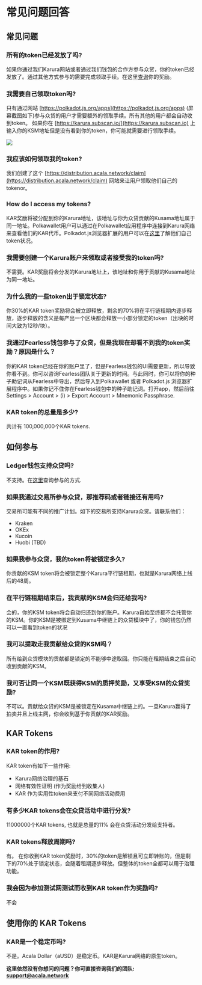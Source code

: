 # 常见问题回答

## 常见问题 <a href="#top-questions" id="top-questions"></a>

### 所有的token已经发放了吗? <a href="#have-all-the-tokens-been-distributed" id="have-all-the-tokens-been-distributed"></a>

如果你通过我们Karura网站或者通过我们钱包的合作方参与众贷，你的token已经发放了。通过其他方式参与的需要完成领取手续。在这里[查询](../../ru-men/karura-wang-luo/cha-xun-dai-bi-fen-fa.md)你的奖励。

### 我需要自己领取token吗? <a href="#do-i-need-to-claim-my-tokens" id="do-i-need-to-claim-my-tokens"></a>

只有通过网站 [https://polkadot.js.org/apps](https://polkadot.js.org/apps) (屏幕截图如下)参与众贷的用户才需要额外的领取手续。所有其他的用户都会自动收到token。 如果你在 [https://karura.subscan.io/](https://karura.subscan.io) 上输入你的KSM地址但是没有看到你的token，你可能就需要进行领取手续。

![](https://1503523808-files.gitbook.io/\~/files/v0/b/gitbook-legacy-files/o/assets%2F-MAz4EenwXLth\_HO\_hmJ%2F-Me1AW4wfj3aPnm9ZWls%2F-Me1F2iMSbF9a4YnPKPw%2Fimage.png?alt=media\&token=df317488-a614-47fa-9103-6da3e94ea3f9)

### 我应该如何领取我的token? <a href="#how-do-i-claim-my-tokens" id="how-do-i-claim-my-tokens"></a>

我们创建了这个 [https://distribution.acala.network/claim](https://distribution.acala.network/claim) 网站来让用户领取他们自己的tokenor。

### **How do I access my tokens?** <a href="#how-do-i-access-my-tokens" id="how-do-i-access-my-tokens"></a>

KAR奖励将被分配到你的Karura地址，该地址与你为众贷贡献的Kusama地址属于同一地址。Polkawallet用户可以通过在Polkawallet应用程序中连接到Karura网络来查看他们的KAR代币。Polkadot.js浏览器扩展的用户可以在[这里](../../ru-men/karura-wang-luo/cha-xun-dai-bi-fen-fa.md)了解他们自己token状况。

### 我需要创建一个Karura账户来领取或者接受我的token吗? <a href="#do-i-need-to-create-a-karura-account-to-claim-receive-my-tokens" id="do-i-need-to-create-a-karura-account-to-claim-receive-my-tokens"></a>

不需要。KAR奖励将会分发的Karura地址上，该地址和你用于贡献的Kusama地址为同一地址。

### 为什么我的一些token出于锁定状态? <a href="#why-are-some-of-my-tokens-locked" id="why-are-some-of-my-tokens-locked"></a>

你30%的KAR token奖励将会被立即释放，剩余的70%将在平行链租期内逐步释放，逐步释放的含义是每产出一个区块都会释放一小部分锁定的token（出块的时间大致为12秒/块）。

### 我通过Fearless钱包参与了众贷，但是我现在却看不到我的token奖励？原因是什么？ <a href="#i-participated-through-fearless-wallet-but-dont-see-my-tokens-what-happened" id="i-participated-through-fearless-wallet-but-dont-see-my-tokens-what-happened"></a>

你的KAR token已经在你的账户里了，但是Fearless钱包的UI需要更新，所以导致你看不到。你可以咨询Fearless团队关于更新的时间。与此同时，你可以将你的种子助记词从Fearless中导出，然后导入到Polkawallet 或者 Polkadot.js 浏览器扩展程序中。如果你记不住你在Fearless钱包中的种子助记词。打开app，然后前往 Settings > Account > (i) > Export Account > Mnemonic Passphrase.

### **KAR token的总量是多少?** <a href="#what-is-the-kar-token-supply" id="what-is-the-kar-token-supply"></a>

共计有 100,000,000个KAR tokens.

## **如何参与** <a href="#how-to-participate" id="how-to-participate"></a>

### **Ledger钱包支持众贷吗?** <a href="#is-ledger-compatible-with-the-crowdloan" id="is-ledger-compatible-with-the-crowdloan"></a>

不支持。在[这里](./)查询参与的方式.​

### 如果我通过交易所参与众贷，那推荐码或者链接还有用吗? <a href="#do-referrals-work-if-im-participating-through-an-exchange" id="do-referrals-work-if-im-participating-through-an-exchange"></a>

交易所可能有不同的推广计划。如下的交易所支持Karura众贷。请联系他们：

* Kraken
* OKEx
* Kucoin
* Huobi (TBD)

### **如果我参与众贷，我的token将被锁定多久?** <a href="#how-long-will-my-tokens-be-locked-if-i-participate-in-the-crowdloan" id="how-long-will-my-tokens-be-locked-if-i-participate-in-the-crowdloan"></a>

你贡献的KSM token将会被锁定整个Karura平行链租期，也就是Karura网络上线后的48周。

### **在平行链租期结束后，我贡献的KSM会归还给我吗?** <a href="#will-my-ksm-be-returned-after-the-parachain-lease-ends" id="will-my-ksm-be-returned-after-the-parachain-lease-ends"></a>

会的，你的KSM token将会自动归还到你的账户。Karura自始至终都不会托管你的KSM。你的KSM是被绑定到Kusama中继链上的众贷模块中了，你的钱包仍然可以一直看到token的状况

### **我可以提取走我贡献给众贷的KSM吗？** <a href="#can-i-withdraw-my-ksm-from-the-crowdloan" id="can-i-withdraw-my-ksm-from-the-crowdloan"></a>

所有给到众贷模块的贡献都是锁定的不能够中途取回。你只能在租期结束之后自动收到贡献的KSM。

### **我可否让同一个KSM既获得KSM的质押奖励，又享受KSM的众贷奖励?** <a href="#can-i-earn-ksm-staking-rewards-while-my-ksm-are-locked" id="can-i-earn-ksm-staking-rewards-while-my-ksm-are-locked"></a>

不可以。贡献给众贷的KSM是被锁定在Kusama中继链上的。一旦Karura赢得了拍卖并且上线主网，你会收到基于你贡献的KAR奖励。

## KAR Tokens <a href="#kar-tokens" id="kar-tokens"></a>

### **KAR token的作用?** <a href="#what-is-the-purpose-of-the-kar-token" id="what-is-the-purpose-of-the-kar-token"></a>

KAR token有如下一些作用:

* Karura网络治理的基石
* 网络有效性证明 (作为奖励给到收集人)
* KAR 作为实用性token来支付不同网络活动费用

### **有多少KAR tokens会在众贷活动中进行分发?** <a href="#how-many-kar-tokens-will-be-distributed-in-the-crowdloan" id="how-many-kar-tokens-will-be-distributed-in-the-crowdloan"></a>

11000000个KAR tokens, 也就是总量的11% 会在众贷活动分发给支持者。

### KAR tokens释放周期吗? <a href="#is-there-a-vesting-period-on-kar-tokens" id="is-there-a-vesting-period-on-kar-tokens"></a>

有。 在你收到KAR token奖励时，30%的token是解锁且可立即转账的，但是剩下的70%处于锁定状态，会随着租期逐步释放。但整体的token全都可以用于治理功能。

### **我会因为参加测试网测试而收到KAR token作为奖励吗?** <a href="#will-i-receive-kar-tokens-for-participating-in-the-testnet" id="will-i-receive-kar-tokens-for-participating-in-the-testnet"></a>

不会

## **使用你的 KAR Tokens** <a href="#accessing-your-kar-tokens" id="accessing-your-kar-tokens"></a>

### **KAR是一个稳定币吗?** <a href="#is-kar-a-stablecoin" id="is-kar-a-stablecoin"></a>

不是。Acala Dollar（aUSD）是稳定币。KAR是Karura网络的原生token。

**这里依然没有你想问的问题？你可直接咨询我们的团队: support@acala.network**
